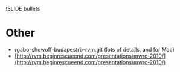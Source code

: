 !SLIDE bullets

# Other

 * rgabo-showoff-budapestrb-rvm.git
   (lots of details, and for Mac)
 * [http://rvm.beginrescueend.com/presentations/mwrc-2010/](http://rvm.beginrescueend.com/presentations/mwrc-2010/)
